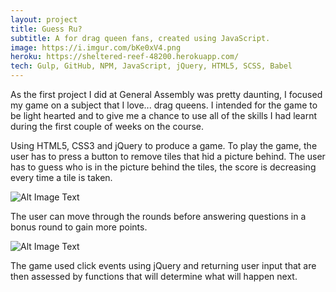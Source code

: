 ```yaml
---
layout: project
title: Guess Ru?
subtitle: A for drag queen fans, created using JavaScript.
image: https://i.imgur.com/bKe0xV4.png
heroku: https://sheltered-reef-48200.herokuapp.com/
tech: Gulp, GitHub, NPM, JavaScript, jQuery, HTML5, SCSS, Babel
---
```



As the first project I did at General Assembly was pretty daunting, I focused my game on a subject that I love... drag queens. I intended for the game to be light hearted and to give me a chance to use all of the skills I had learnt during the first couple of weeks on the course.

Using HTML5, CSS3 and jQuery to produce a game. To play the game, the user has to press a button to remove tiles that hid a picture behind. The user has to guess who is in the picture behind the tiles, the score is decreasing every time a tile is taken.

![Alt Image Text](http://i.imgur.com/MlSNECT.png "Project page")

The user can move through the rounds before answering questions in a bonus round to gain more points.

![Alt Image Text](http://i.imgur.com/gPOUqab.png "Project page")

The game used click events using jQuery and returning user input that are then assessed by functions that will determine what will happen next.
